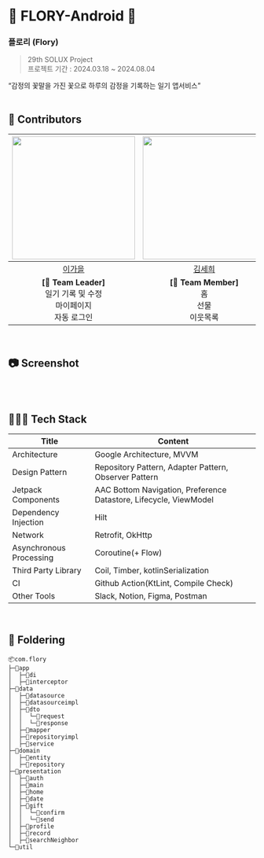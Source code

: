 # 🌸 FLORY-Android 🌸
### 플로리 (Flory)
> 29th SOLUX Project</br>
> 프로젝트 기간 : 2024.03.18 ~ 2024.08.04 </br>

“감정의 꽃말을 가진 꽃으로 하루의 감정을 기록하는 일기 앱서비스” </br>
</br>

## 🌸 Contributors
|<img src="https://avatars.githubusercontent.com/u/91470334?s=400&u=4a743fda141cf8a074022b515b0ce3286e6c8560&v=4" width="250" />|<img src="https://avatars.githubusercontent.com/u/145467592?v=4" width="250" />|<img src="https://avatars.githubusercontent.com/u/65457903?v=4" width="250" />|
|:---------:|:---------:|:---------:|
|[이가을](https://github.com/gaeulzzang)|[김세희](https://github.com/sehee0207)|[윤희재](https://github.com/younheejae)|
| **[👑 Team Leader]** </br>일기 기록 및 수정</br>마이페이지</br>자동 로그인 | **[🤖 Team Member]** </br>홈</br>선물</br>이웃목록 | **[🤖 Team Member]** </br>로그인</br>회원가입 |
</br>

## 📷 Screenshot


</br>
</br>

## 👩🏻‍💻 Tech Stack
| Title | Content |
| ------------ | -------------------------- |
| Architecture | Google Architecture, MVVM  |
| Design Pattern | Repository Pattern, Adapter Pattern, Observer Pattern |
| Jetpack Components | AAC Bottom Navigation, Preference Datastore, Lifecycle, ViewModel  |
| Dependency Injection | Hilt  |
| Network | Retrofit, OkHttp  |
| Asynchronous Processing | Coroutine(+ Flow)  |
| Third Party Library | Coil, Timber, kotlinSerialization |
| CI | Github Action(KtLint, Compile Check)  |
| Other Tools | Slack, Notion, Figma, Postman  |\
</br>

## 📁 Foldering
```
📦com.flory
├─📂app
│  ├─📂di
│  ├─📂interceptor
├─📂data
│  ├─📂datasource
│  ├─📂datasourceimpl
│  ├─📂dto
│  │  └─📂request
│  │  └─📂response
│  ├─📂mapper
│  ├─📂repositoryimpl
│  ├─📂service
├─📂domain
│  ├─📂entity
│  ├─📂repository
├─📂presentation
│  ├─📂auth
│  ├─📂main
│  ├─📂home
│  ├─📂date
│  ├─📂gift
│  │  └─📂confirm
│  │  └─📂send
│  ├─📂profile
│  ├─📂record
│  ├─📂searchNeighbor
└─📂util
```
</br>
